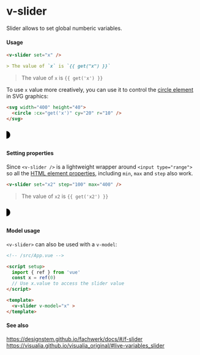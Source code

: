 # v-slider

Slider allows to set global numberic variables.

#### Usage

```md
<v-slider set="x" />

> The value of `x` is `{{ get("x") }}`
```

<v-slider set="x"  />

> The value of `x` is `{{ get('x') }}`

To use `x` value more creatively, you can use it to control the [circle element](https://developer.mozilla.org/en-US/docs/Web/SVG/Element/circle) in SVG graphics:

```md
<svg width="400" height="40">
  <circle :cx="get('x')" cy="20" r="10" />
</svg>
```

<svg width="400" height="40">
  <circle :cx="get('x')" cy="20" r="10" />
</svg>

#### Setting properties

Since `<v-slider />` is a lightweight wrapper around `<input type="range">` so all the [HTML element properties](https://developer.mozilla.org/en-US/docs/Web/HTML/Element/input/range), including `min`, `max` and `step` also work.

```md
<v-slider set="x2" step="100" max="400" />
```

<v-slider set="x2" step="100" max="400"  />

> The value of `x2` is `{{ get('x2') }}`

<svg width="400" height="40">
  <circle :cx="get('x2')" cy="20" r="10" />
</svg>

#### Model usage

`<v-slider>` can also be used with a `v-model`:

```md
<!-- /src/App.vue -->

<script setup>
  import { ref } from 'vue'
  const x = ref(0)
  // Use x.value to access the slider value
</script>

<template>
  <v-slider v-model="x" >
</template>
```

#### See also

https://designstem.github.io/fachwerk/docs/#/f-slider
https://visualia.github.io/visualia_original/#live-variables_slider
